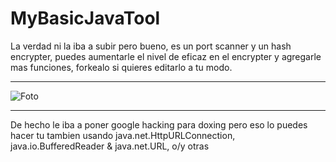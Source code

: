 # MyBasicJavaTool
La verdad ni la iba a subir pero bueno, es un port scanner y un hash encrypter, puedes aumentarle el nivel de eficaz en el encrypter y agregarle mas funciones, forkealo si quieres editarlo a tu modo.

---

![Foto](https://cdn.discordapp.com/attachments/851486825024585799/884264239232090112/unknown.png)

---

De hecho le iba a poner google hacking para doxing pero eso lo puedes hacer tu tambien usando java.net.HttpURLConnection, java.io.BufferedReader & java.net.URL, o/y otras
